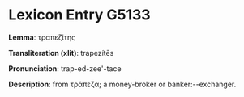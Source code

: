 # Lexicon Entry G5133

**Lemma**: τραπεζίτης

**Transliteration (xlit)**: trapezítēs

**Pronunciation**: trap-ed-zee'-tace

**Description**:
from τράπεζα; a money-broker or banker:--exchanger.
